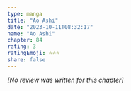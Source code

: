 ```yaml
---
type: manga
title: "Ao Ashi"
date: "2023-10-11T08:32:17"
name: "Ao Ashi"
chapter: 84
rating: 3
ratingEmoji: ⭐️⭐️⭐️
share: false
---
```


_[No review was written for this chapter]_
